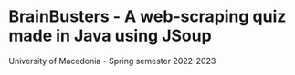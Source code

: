 # BrainBusters - A web-scraping quiz made in Java using JSoup
University of Macedonia - Spring semester 2022-2023
